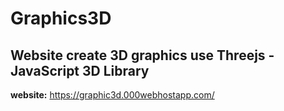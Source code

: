 # Graphics3D
## Website create 3D graphics use Threejs - JavaScript 3D Library
**website:** https://graphic3d.000webhostapp.com/
